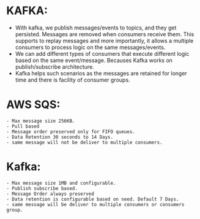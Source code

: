 # KAFKA:
- With kafka, we publish messages/events to topics, and they get persisted.
    Messages are removed when consumers receive them. 
    This supports to replay messages and more importantly, it allows a multiple consumers to process logic on the same messages/events.
- We can add different types of consumers that execute different logic based on the same event/message. Becauses Kafka works on publish/subscribe architecture.
- Kafka helps such scenarios as the messages are retained for longer time and there is facility of consumer groups.

# AWS SQS:
    - Max message size 256KB.
    - Pull based
    - Message order preserved only for FIFO queues.
    - Data Retention 30 seconds to 14 Days.
    - same message will not be deliver to multiple consumers.

# Kafka:
    - Max message size 1MB and configurable.
    - Publish subscribe based.
    - Message Order always preserved
    - Data retention is configurable based on need. Default 7 Days.
    - same message will be deliver to multiple consumers or consumers group.
